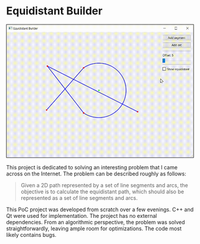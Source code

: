 # Equidistant Builder

![](./screenshots/demo_animation.gif)

This project is dedicated to solving an interesting problem that I came across on the Internet. The problem can be described roughly as follows:

> Given a 2D path represented by a set of line segments and arcs, the objective is to calculate the equidistant path, which should also be represented as a set of line segments and arcs.

This PoC project was developed from scratch over a few evenings. C++ and Qt were used for implementation. The project has no external dependencies. From an algorithmic perspective, the problem was solved straightforwardly, leaving ample room for optimizations. The code most likely contains bugs.